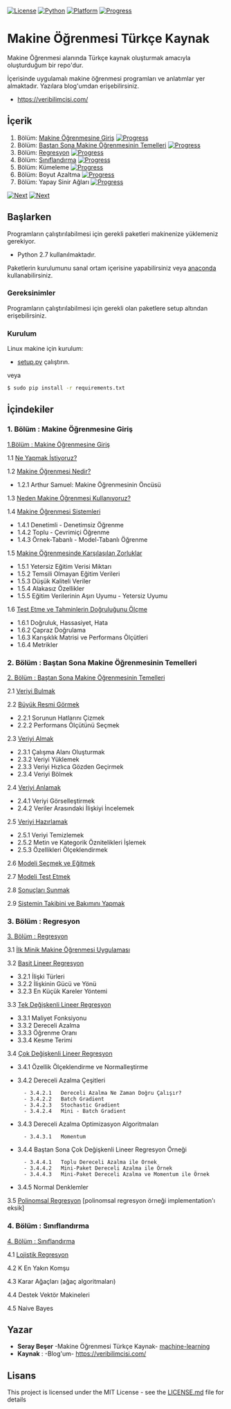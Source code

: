 [![License](https://img.shields.io/badge/license-MIT-blue.svg)](https://github.com/SerayBeser/makine-ogrenmesi/blob/master/LICENSE.md)  [![Python](https://img.shields.io/badge/Python-2.7-blue.svg)](https://github.com/SerayBeser/makine-ogrenmesi/tree/master/setup) [![Platform](https://img.shields.io/badge/Platform-Linux-orange.svg)](platform)  [![Progress](https://img.shields.io/badge/Progress-%2546-brightgreen.svg)](progress)



# Makine Öğrenmesi Türkçe Kaynak


Makine Öğrenmesi alanında Türkçe kaynak oluşturmak amacıyla oluşturduğum bir repo'dur.

İçerisinde uygulamalı makine öğrenmesi programları ve anlatımlar yer almaktadır. Yazılara blog'umdan erişebilirsiniz.
*    https://veribilimcisi.com/

## İçerik

1. Bölüm:  [Makine Öğrenmesine Giriş](https://github.com/SerayBeser/makine-ogrenmesi/blob/master/README.md#1b%C3%B6l%C3%BCm---makine-%C3%96%C4%9Frenmesine-giri%C5%9F) [![Progress](https://img.shields.io/badge/Progress-%25100-brightgreen.svg)](https://img.shields.io/badge/Progress-%25100-brightgreen.svg)
2. Bölüm:  [Baştan Sona Makine Öğrenmesinin Temelleri](https://github.com/SerayBeser/makine-ogrenmesi/blob/master/README.md#2b%C3%B6l%C3%BCm----ba%C5%9Ftan-sona-makine-%C3%96%C4%9Frenmesinin-temelleri) [![Progress](https://img.shields.io/badge/Progress-%25100-brightgreen.svg)](https://img.shields.io/badge/Progress-%25100-brightgreen.svg)
3. Bölüm:  [Regresyon](https://github.com/SerayBeser/makine-ogrenmesi/blob/master/README.md#3-b%C3%B6l%C3%BCm---regresyon) [![Progress](https://img.shields.io/badge/Progress-%25100-brightgreen.svg)](https://img.shields.io/badge/Progress-%25100-brightgreen.svg)
4. Bölüm:  [Sınıflandırma](https://github.com/SerayBeser/makine-ogrenmesi/blob/master/README.md#4b%C3%B6l%C3%BCm---s%C4%B1n%C4%B1fland%C4%B1rma) [![Progress](https://img.shields.io/badge/Progress-20-yellow.svg)](https://img.shields.io/badge/Progress-20-yellow.svg)
5. Bölüm:  Kümeleme [![Progress](https://img.shields.io/badge/Progress-%250-red.svg)](https://img.shields.io/badge/Progress-%250-red.svg)
6. Bölüm:  Boyut Azaltma [![Progress](https://img.shields.io/badge/Progress-%250-red.svg)](https://img.shields.io/badge/Progress-%250-red.svg)
7. Bölüm:  Yapay Sinir Ağları [![Progress](https://img.shields.io/badge/Progress-%250-red.svg)](https://img.shields.io/badge/Progress-%250-red.svg)

[![Next](https://img.shields.io/badge/next-derin%20%C3%B6%C4%9Frenme-ff69b4.svg)](derinogrenme)
[![Next](https://img.shields.io/badge/next-tensorflow-ff69b4.svg)](tensorflow)

## Başlarken

Programların çalıştırılabilmesi için gerekli paketleri makinenize yüklemeniz gerekiyor. 
*   Python 2.7 kullanılmaktadır.

Paketlerin kurulumunu sanal ortam içerisine yapabilirsiniz veya [anaconda](https://anaconda.org/) kullanabilirsiniz.

### Gereksinimler

Programların çalıştırılabilmesi için gerekli olan paketlere setup altından erişebilirsiniz.

### Kurulum

Linux makine için kurulum:

* [setup.py](https://github.com/SerayBeser/machine-learning/blob/master/setup/setup.py) çalıştırın.

veya

```sh
$ sudo pip install -r requirements.txt
```

## İçindekiler

###	1.	Bölüm  : Makine Öğrenmesine Giriş
[1.Bölüm  : Makine Öğrenmesine Giriş](https://github.com/SerayBeser/makine-ogrenmesi/tree/master/B%C3%B6l%C3%BCm%201%20%20:%20Makine%20%C3%96%C4%9Frenmesine%20Giri%C5%9F)

1.1	[Ne Yapmak İstiyoruz?](https://github.com/SerayBeser/machine-learning/blob/master/B%C3%B6l%C3%BCm%201%20%20:%20Makine%20%C3%96%C4%9Frenmesine%20Giri%C5%9F/1.1%20Ne%20Yapmak%20%C4%B0stiyoruz%3F.pdf)

1.2	[Makine Öğrenmesi Nedir?](https://github.com/SerayBeser/machine-learning/blob/master/B%C3%B6l%C3%BCm%201%20%20:%20Makine%20%C3%96%C4%9Frenmesine%20Giri%C5%9F/1.2%20Makine%20%C3%96%C4%9Frenmesi%20Nedir%3F.pdf)
        
- 1.2.1	Arthur Samuel: Makine Öğrenmesinin Öncüsü

1.3	[Neden Makine Öğrenmesi Kullanıyoruz?](https://github.com/SerayBeser/machine-learning/blob/master/B%C3%B6l%C3%BCm%201%20%20:%20Makine%20%C3%96%C4%9Frenmesine%20Giri%C5%9F/1.3%20Neden%20Makine%20%C3%96%C4%9Frenmesi%20Kullan%C4%B1yoruz%3F.pdf)

1.4	[Makine Öğrenmesi Sistemleri](https://github.com/SerayBeser/machine-learning/blob/master/B%C3%B6l%C3%BCm%201%20%20:%20Makine%20%C3%96%C4%9Frenmesine%20Giri%C5%9F/1.4%20Makine%20%C3%96%C4%9Frenmesi%20Sistemleri.pdf)
- 1.4.1	Denetimli - Denetimsiz Öğrenme
- 1.4.2	Toplu - Çevrimiçi Öğrenme
- 1.4.3	Örnek-Tabanlı - Model-Tabanlı Öğrenme 

1.5	[Makine Öğrenmesinde Karşılaşılan Zorluklar](https://github.com/SerayBeser/machine-learning/blob/master/B%C3%B6l%C3%BCm%201%20%20:%20Makine%20%C3%96%C4%9Frenmesine%20Giri%C5%9F/1.5%20Makine%20%C3%96%C4%9Frenmesinde%20Kar%C5%9F%C4%B1la%C5%9F%C4%B1lan%20Zorluklar.pdf)
- 1.5.1	Yetersiz Eğitim Verisi Miktarı
- 1.5.2	Temsili Olmayan Eğitim Verileri
- 1.5.3	Düşük Kaliteli Veriler
- 1.5.4	Alakasız Özellikler
- 1.5.5	Eğitim Verilerinin Aşırı Uyumu - Yetersiz Uyumu
    		
1.6	[Test Etme ve Tahminlerin Doğruluğunu Ölçme](https://github.com/SerayBeser/machine-learning/blob/master/B%C3%B6l%C3%BCm%201%20%20:%20Makine%20%C3%96%C4%9Frenmesine%20Giri%C5%9F/1.6%20Test%20Etme%20ve%20Tahminlerin%20Do%C4%9Frulu%C4%9Funu%20%C3%96l%C3%A7me.pdf)
- 1.6.1	Doğruluk, Hassasiyet, Hata
- 1.6.2	Çapraz Doğrulama
- 1.6.3	Karışıklık Matrisi ve Performans Ölçütleri
- 1.6.4	Metrikler


###	2.	Bölüm   : Baştan Sona Makine Öğrenmesinin Temelleri

[2.	Bölüm   : Baştan Sona Makine Öğrenmesinin Temelleri](https://github.com/SerayBeser/makine-ogrenmesi/tree/master/B%C3%B6l%C3%BCm%202%20%20:%20%20Ba%C5%9Ftan%20Sona%20Makine%20%C3%96%C4%9Frenmesinin%20Temelleri)

2.1	[Veriyi Bulmak](https://github.com/SerayBeser/makine-ogrenmesi/blob/master/B%C3%B6l%C3%BCm%202%20%20:%20%20Ba%C5%9Ftan%20Sona%20Makine%20%C3%96%C4%9Frenmesinin%20Temelleri/2.1.%20Veriyi%20Bulmak.pdf)

2.2	[Büyük Resmi Görmek](https://github.com/SerayBeser/makine-ogrenmesi/blob/master/B%C3%B6l%C3%BCm%202%20%20:%20%20Ba%C5%9Ftan%20Sona%20Makine%20%C3%96%C4%9Frenmesinin%20Temelleri/2.2%20B%C3%BCy%C3%BCk%20Resmi%20G%C3%B6rmek.pdf)
- 2.2.1	Sorunun Hatlarını Çizmek
- 2.2.2	Performans Ölçütünü Seçmek
    		
2.3	[Veriyi Almak](https://github.com/SerayBeser/makine-ogrenmesi/blob/master/B%C3%B6l%C3%BCm%202%20%20:%20%20Ba%C5%9Ftan%20Sona%20Makine%20%C3%96%C4%9Frenmesinin%20Temelleri/2.3%20Veriyi%20Almak.pdf)
- 2.3.1	Çalışma Alanı Oluşturmak
- 2.3.2	Veriyi Yüklemek
- 2.3.3	Veriyi Hızlıca Gözden Geçirmek
- 2.3.4	Veriyi Bölmek

2.4	[Veriyi Anlamak](https://github.com/SerayBeser/makine-ogrenmesi/blob/master/B%C3%B6l%C3%BCm%202%20%20:%20%20Ba%C5%9Ftan%20Sona%20Makine%20%C3%96%C4%9Frenmesinin%20Temelleri/2.4%20Veriyi%20Anlamak.pdf)
- 2.4.1   Veriyi Görselleştirmek
- 2.4.2   Veriler Arasındaki İlişkiyi İncelemek
    		
2.5	[Veriyi Hazırlamak](https://github.com/SerayBeser/makine-ogrenmesi/blob/master/B%C3%B6l%C3%BCm%202%20%20:%20%20Ba%C5%9Ftan%20Sona%20Makine%20%C3%96%C4%9Frenmesinin%20Temelleri/2.5%20Veriyi%20Haz%C4%B1rlamak.pdf)
- 2.5.1   Veriyi Temizlemek
- 2.5.2   Metin ve Kategorik Öznitelikleri İşlemek
- 2.5.3   Özellikleri Ölçeklendirmek
        	
2.6	[Modeli Seçmek ve Eğitmek](https://github.com/SerayBeser/makine-ogrenmesi/blob/master/B%C3%B6l%C3%BCm%202%20%20:%20%20Ba%C5%9Ftan%20Sona%20Makine%20%C3%96%C4%9Frenmesinin%20Temelleri/2.6%20Modeli%20Se%C3%A7mek%20ve%20E%C4%9Fitmek.pdf)

2.7	[Modeli Test Etmek](https://github.com/SerayBeser/makine-ogrenmesi/blob/master/B%C3%B6l%C3%BCm%202%20%20:%20%20Ba%C5%9Ftan%20Sona%20Makine%20%C3%96%C4%9Frenmesinin%20Temelleri/2.7%20Modeli%20Test%20Etmek.pdf)

2.8	[Sonuçları Sunmak](https://github.com/SerayBeser/makine-ogrenmesi/blob/master/B%C3%B6l%C3%BCm%202%20%20:%20%20Ba%C5%9Ftan%20Sona%20Makine%20%C3%96%C4%9Frenmesinin%20Temelleri/2.8%20Sonu%C3%A7lar%C4%B1%20Sunmak.pdf)

2.9	[Sistemin Takibini ve Bakımını Yapmak](https://github.com/SerayBeser/makine-ogrenmesi/blob/master/B%C3%B6l%C3%BCm%202%20%20:%20%20Ba%C5%9Ftan%20Sona%20Makine%20%C3%96%C4%9Frenmesinin%20Temelleri/2.9%20Sistemin%20Takibini%20ve%20Bak%C4%B1m%C4%B1n%C4%B1%20Yapmak.pdf)


### 3. Bölüm  : Regresyon

[3. Bölüm  : Regresyon](https://github.com/SerayBeser/makine-ogrenmesi/tree/master/B%C3%B6l%C3%BCm%203%20:%20Regresyon)

3.1 [İlk Minik Makine Öğrenmesi Uygulaması](https://github.com/SerayBeser/makine-ogrenmesi/blob/master/B%C3%B6l%C3%BCm%203%20:%20Regresyon/3.1.%20%C4%B0lk%20Minik%20Makine%20%C3%96%C4%9Frenmesi%20Uygulamas%C4%B1.pdf)

3.2 [Basit Lineer Regresyon](https://github.com/SerayBeser/makine-ogrenmesi/blob/master/B%C3%B6l%C3%BCm%203%20:%20Regresyon/3.2%20Basit%20Lineer%20Regresyon.pdf)

- 3.2.1   İlişki Türleri
- 3.2.2   İlişkinin Gücü ve Yönü
- 3.2.3   En Küçük Kareler Yöntemi

3.3 [Tek Değişkenli Lineer Regresyon](https://github.com/SerayBeser/makine-ogrenmesi/blob/master/B%C3%B6l%C3%BCm%203%20:%20Regresyon/3.3%20Tek%20De%C4%9Fi%C5%9Fkenli%20Lineer%20Regresyon.pdf)

- 3.3.1   Maliyet Fonksiyonu
- 3.3.2   Dereceli Azalma
- 3.3.3   Öğrenme Oranı
- 3.3.4   Kesme Terimi

3.4 [Çok Değişkenli Lineer Regresyon](https://github.com/SerayBeser/makine-ogrenmesi/blob/master/B%C3%B6l%C3%BCm%203%20:%20Regresyon/3.4%20%C3%87ok%20De%C4%9Fi%C5%9Fkenli%20Lineer%20Regresyon.pdf)

- 3.4.1   Özellik Ölçeklendirme ve Normalleştirme
- 3.4.2   Dereceli Azalma Çeşitleri

        - 3.4.2.1   Dereceli Azalma Ne Zaman Doğru Çalışır?
        - 3.4.2.2   Batch Gradient
        - 3.4.2.3   Stochastic Gradient
        - 3.4.2.4   Mini - Batch Gradient
        
- 3.4.3   Dereceli Azalma Optimizasyon Algoritmaları  

        - 3.4.3.1   Momentum
        
- 3.4.4   Baştan Sona Çok Değişkenli Lineer Regresyon Örneği

        - 3.4.4.1   Toplu Dereceli Azalma ile Örnek
        - 3.4.4.2   Mini-Paket Dereceli Azalma ile Örnek
        - 3.4.4.3   Mini-Paket Dereceli Azalma ve Momentum ile Örnek

- 3.4.5 Normal Denklemler

3.5 [Polinomsal Regresyon](https://github.com/SerayBeser/makine-ogrenmesi/blob/master/B%C3%B6l%C3%BCm%203%20:%20Regresyon/3.5%20Polinomsal%20Regresyon.pdf) [polinomsal regresyon örneği implementation'ı eksik]

###	4.	Bölüm  : Sınıflandırma


[4. Bölüm :   Sınıflandırma](https://github.com/SerayBeser/makine-ogrenmesi/tree/master/B%C3%B6l%C3%BCm%204%20:%20S%C4%B1n%C4%B1fland%C4%B1rma)

4.1 [Lojistik Regresyon](https://github.com/SerayBeser/makine-ogrenmesi/blob/master/B%C3%B6l%C3%BCm%204%20:%20S%C4%B1n%C4%B1fland%C4%B1rma/4.1%20Lojistik%20Regresyon.pdf)

4.2 K En Yakın Komşu

4.3 Karar Ağaçları (ağaç algoritmaları)

4.4 Destek Vektör Makineleri

4.5 Naive Bayes




## Yazar

* **Seray Beşer** -Makine Öğrenmesi Türkçe Kaynak- [machine-learning](https://github.com/SerayBeser/machine-learning)
* **Kaynak** : -Blog'um- https://veribilimcisi.com/

## Lisans


This project is licensed under the MIT License - see the [LICENSE.md](https://github.com/SerayBeser/machine-learning/blob/master/LICENSE.md) file for details





